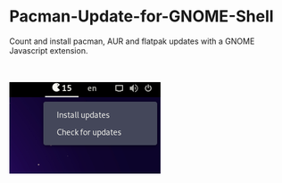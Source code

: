 # Pacman-Update-for-GNOME-Shell
Count and install pacman, AUR and flatpak updates with a GNOME Javascript extension.

<br></br>
![ScreenShot](print(1).png)
